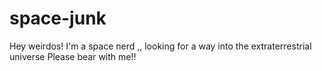 # space-junk
Hey weirdos!
I'm a space nerd ,, looking for a way into the extraterrestrial universe
Please bear with me!!

